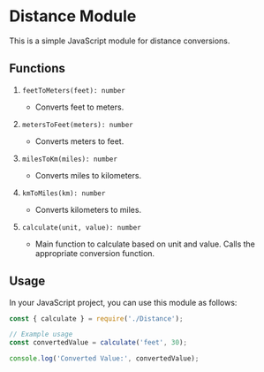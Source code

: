 # Distance Module

This is a simple JavaScript module for distance conversions.

## Functions

1. `feetToMeters(feet): number`
   - Converts feet to meters.

2. `metersToFeet(meters): number`
   - Converts meters to feet.

3. `milesToKm(miles): number`
   - Converts miles to kilometers.

4. `kmToMiles(km): number`
   - Converts kilometers to miles.

5. `calculate(unit, value): number`
   - Main function to calculate based on unit and value. Calls the appropriate conversion function.

## Usage

In your JavaScript project, you can use this module as follows:

```javascript
const { calculate } = require('./Distance');

// Example usage
const convertedValue = calculate('feet', 30);

console.log('Converted Value:', convertedValue);

